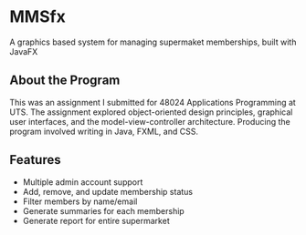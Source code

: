 # MMSfx
A graphics based system for managing supermaket memberships, built with JavaFX

## About the Program
This was an assignment I submitted for 48024 Applications Programming at UTS. The assignment explored object-oriented design principles, graphical user interfaces, and the model-view-controller architecture. Producing the program involved writing in Java, FXML, and CSS.

## Features
- Multiple admin account support
- Add, remove, and update membership status
- Filter members by name/email
- Generate summaries for each membership
- Generate report for entire supermarket
